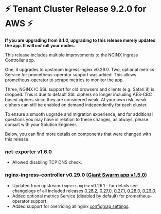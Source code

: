 # :zap: Tenant Cluster Release 9.2.0 for AWS :zap:

**If you are upgrading from 9.1.0, upgrading to this release merely updates the app. It will *not* roll your nodes.**

This release includes multiple improvements to the NGINX Ingress Controller app.

One, it upgrades to upstream ingress-nginx v0.29.0. Two, optional metrics Service for prometheus-operator support was added. This allows prometheus-operator to scrape metrics to monitor the app.

Three, NGINX IC SSL support for old browsers and clients (e.g. Safari 9) is dropped. This is due to default SSL ciphers no longer including AES-CBC based ciphers since they are considered weak. At your own risk, weak ciphers can still be enabled on demand independently for each cluster.

To ensure a smooth upgrade and migration experience, and for additional questions you may have in relation to these changes, as always, please consult with your Solution Engineer.

Below, you can find more details on components that were changed with this release.

### net-exporter [v1.6.0](https://github.com/giantswarm/net-exporter/blob/master/CHANGELOG.md#160-2020-01-29)

- Allowed disabling TCP DNS check.

### nginx-ingress-controller v0.29.0 ([Giant Swarm app v1.5.0](https://github.com/giantswarm/nginx-ingress-controller-app/blob/master/CHANGELOG.md#v150-2020-02-18))

- Updated from upstream `ingress-nginx` v0.26.1 - for details see changelogs of all included releases [0.26.2](https://github.com/kubernetes/ingress-nginx/releases/tag/nginx-0.26.2), [0.27.0](https://github.com/kubernetes/ingress-nginx/releases/tag/nginx-0.27.0), [0.27.1](https://github.com/kubernetes/ingress-nginx/releases/tag/nginx-0.27.1), [0.28.0](https://github.com/kubernetes/ingress-nginx/releases/tag/nginx-0.28.0), [0.29.0](https://github.com/kubernetes/ingress-nginx/releases/tag/nginx-0.29.0).
- Added optional metrics Service (disabled by default) for prometheus-operator support.
- Added support for overriding all nginx [configmap settings](https://github.com/kubernetes/ingress-nginx/blob/master/docs/user-guide/nginx-configuration/configmap.md#configuration-options).
